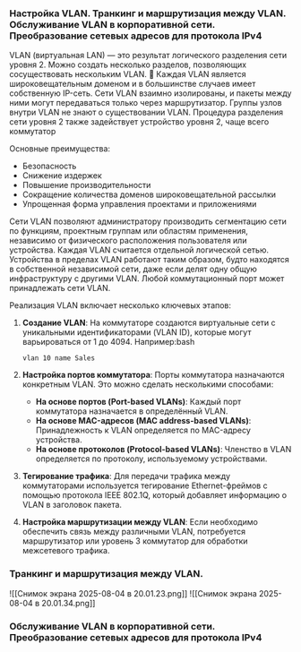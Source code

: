 ### Настройка VLAN. Транкинг и маршрутизация между VLAN. Обслуживание VLAN в корпоративной сети. Преобразование сетевых адресов для протокола IPv4

VLAN (виртуальная LAN) — это результат логического разделения сети уровня 2. Можно создать несколько разделов, позволяющих сосуществовать нескольким VLAN.  Каждая VLAN является широковещательным доменом и в большинстве случаев имеет собственную IP-сеть. 
Сети VLAN взаимно изолированы, и пакеты между ними могут передаваться только через маршрутизатор. Группы узлов внутри VLAN не знают о существовании VLAN. 
Процедура разделения сети уровня 2 также задействует устройство уровня 2, чаще всего коммутатор

Основные преимущества:
- Безопасность
- Снижение издержек
- Повышение производительности
- Сокращение количества доменов широковещательной рассылки
- Упрощенная форма управления проектами и приложениями

Сети VLAN позволяют администратору производить сегментацию сети по функциям, проектным группам или областям применения, независимо от физического расположения пользователя или устройства. Каждая VLAN считается отдельной логической сетью. Устройства в пределах VLAN работают таким образом, будто находятся в собственной независимой сети, даже если делят одну общую инфраструктуру с другими VLAN. Любой коммутационный порт может принадлежать сети VLAN.

Реализация VLAN включает несколько ключевых этапов:

1. **Создание VLAN**: На коммутаторе создаются виртуальные сети с уникальными идентификаторами (VLAN ID), которые могут варьироваться от 1 до 4094. Например:bash
    
    `vlan 10 name Sales`
    
2. **Настройка портов коммутатора**: Порты коммутатора назначаются конкретным VLAN. Это можно сделать несколькими способами:
    
    - **На основе портов (Port-based VLANs)**: Каждый порт коммутатора назначается в определённый VLAN.
    - **На основе MAC-адресов (MAC address-based VLANs)**: Принадлежность к VLAN определяется по MAC-адресу устройства.
    - **На основе протоколов (Protocol-based VLANs)**: Членство в VLAN определяется по протоколу, используемому устройствами.
    
3. **Тегирование трафика**: Для передачи трафика между коммутаторами используется тегирование Ethernet-фреймов с помощью протокола IEEE 802.1Q, который добавляет информацию о VLAN в заголовок пакета.
4. **Настройка маршрутизации между VLAN**: Если необходимо обеспечить связь между различными VLAN, потребуется маршрутизатор или уровень 3 коммутатор для обработки межсетевого трафика.

### Транкинг и маршрутизация между VLAN. 
![[Снимок экрана 2025-08-04 в 20.01.23.png]]
![[Снимок экрана 2025-08-04 в 20.01.34.png]]

### Обслуживание VLAN в корпоративной сети. Преобразование сетевых адресов для протокола IPv4